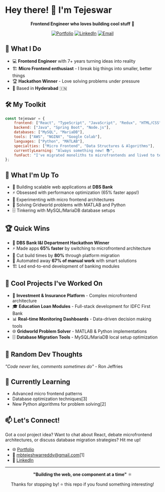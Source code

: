 # Hey there! 👋 I'm Tejeswar

<div align="center">
  
**Frontend Engineer who loves building cool stuff** 🚀

[![Portfolio](https://img.shields.io/badge/Portfolio-FF5722?style=for-the-badge&logo=todoist&logoColor=white)](https://tejeswar.dev/)
[![LinkedIn](https://img.shields.io/badge/LinkedIn-0077B5?style=for-the-badge&logo=linkedin&logoColor=white)](https://linkedin.com/in/mbtejeswar)
[![Email](https://img.shields.io/badge/Email-D14836?style=for-the-badge&logo=gmail&logoColor=white)](mailto:mbtejeshwarreddy@gmail.com)

</div>

## 🚀 What I Do

- 💻 **Frontend Engineer** with 7+ years turning ideas into reality
- 🏗️ **Micro Frontend enthusiast** - I break big things into smaller, better things
- 🏆 **Hackathon Winner** - Love solving problems under pressure
- 📍 Based in **Hyderabad** 🇮🇳

## 🛠️ My Toolkit

```javascript
const tejeswar = {
    frontend: ["React", "TypeScript", "JavaScript", "Redux", "HTML/CSS"],
    backend: ["Java", "Spring Boot", "Node.js"],
    databases: ["MySQL", "MariaDB"],
    tools: ["AWS", "NGINX", "Google Colab"],
    languages: ["Python", "MATLAB"],
    specialties: ["Micro Frontend", "Data Structures & Algorithms"],
    currentlyLearning: "Always something new! 📚",
    funFact: "I've migrated monoliths to microfrontends and lived to tell the tale 😄"
};
```



## 🎯 What I'm Up To

- 🔨 Building scalable web applications at **DBS Bank**
- ⚡ Obsessed with performance optimization (65% faster apps!)
- 🎪 Experimenting with micro frontend architectures
- 🧮 Solving Gridworld problems with MATLAB and Python
- 🗄️ Tinkering with MySQL/MariaDB database setups

## 🏆 Quick Wins

- 🥇 **DBS Bank I&I Department Hackathon Winner**
- ⚡ Made apps **65% faster** by switching to microfrontend architecture
- 🚀 Cut build times by **80%** through platform migration
- 🤖 Automated away **67% of manual work** with smart solutions
- 🏗️ Led end-to-end development of banking modules

## 🔧 Cool Projects I've Worked On

- 🏦 **Investment & Insurance Platform** - Complex microfrontend architecture
- 🎓 **Education Loan Modules** - Full-stack development for IDFC First Bank
- 📊 **Real-time Monitoring Dashboards** - Data-driven decision making tools
- 🌐 **Gridworld Problem Solver** - MATLAB & Python implementations
- 🗄️ **Database Migration Tools** - MySQL/MariaDB local setup optimization

## 💭 Random Dev Thoughts

*"Code never lies, comments sometimes do"* - Ron Jeffries

## 🌱 Currently Learning

- Advanced micro frontend patterns
- Database optimization techniques[3]
- New Python algorithms for problem solving[2]

## 📫 Let's Connect!

Got a cool project idea? Want to chat about React, debate microfrontend architectures, or discuss database migration strategies? Hit me up!

- 🌐 [Portfolio](https://mbtejeswar.netlify.app/)
- 📧 mbtejeshwarreddy@gmail.com[1]
- 💼 [LinkedIn](https://linkedin.com/in/yourprofile)

---

<div align="center">

**"Building the web, one component at a time"** ⚛️

Thanks for stopping by! ⭐ this repo if you found something interesting!

</div>
